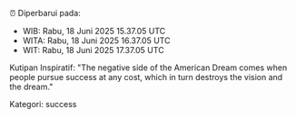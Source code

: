 ⏰ Diperbarui pada:
- WIB: Rabu, 18 Juni 2025 15.37.05 UTC
- WITA: Rabu, 18 Juni 2025 16.37.05 UTC
- WIT: Rabu, 18 Juni 2025 17.37.05 UTC

Kutipan Inspiratif:
"The negative side of the American Dream comes when people pursue success at any cost, which in turn destroys the vision and the dream."


Kategori: success

